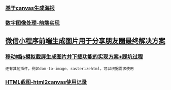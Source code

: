 ### [基于canvas生成海报](https://juejin.im/post/5bc099896fb9a05ce576c516)
### [数字图像处理-前端实现](https://juejin.im/post/5bcee8816fb9a05cdd2d45a1)
## [微信小程序前端生成图片用于分享朋友圈最终解决方案](https://www.jianshu.com/p/7d47e52de73c)
### [移动端js模拟截屏生成图片并下载功能的实现方案+踩坑过程](https://juejin.im/post/5c415691e51d45518d46eb9c)



```
还有其他插件，例如dom-to-image、rasterizehtml，可以根据需求使用
```
### [HTML截图-html2canvas使用记录](https://juejin.im/post/5d1820296fb9a07f070e41b2)










